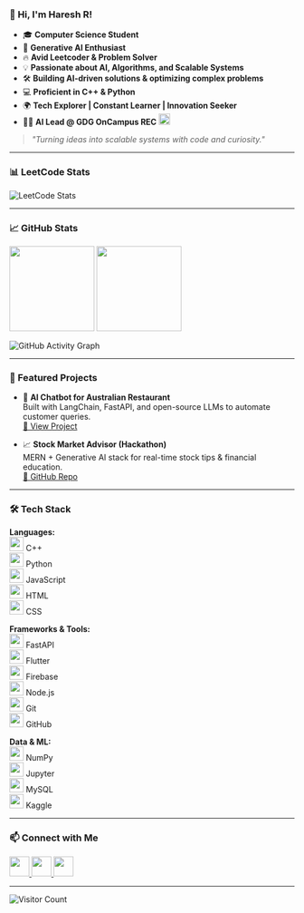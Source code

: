 ### 👋 Hi, I'm Haresh R!

- 🎓 **Computer Science Student**  
- 🚀 **Generative AI Enthusiast**  
- 🔥 **Avid Leetcoder & Problem Solver**  
- 💡 **Passionate about AI, Algorithms, and Scalable Systems**  
- 🛠 **Building AI-driven solutions & optimizing complex problems**  
- 💻 **Proficient in C++ & Python**  
- 🌍 **Tech Explorer | Constant Learner | Innovation Seeker**  
- 👨‍💼 **AI Lead @ GDG OnCampus REC** <img src="https://seeklogo.com/images/G/google-developers-logo-A7FD710FE3-seeklogo.com.png" height="20" />

> _"Turning ideas into scalable systems with code and curiosity."_

---

### 📊 LeetCode Stats

![LeetCode Stats](https://leetcard.jacoblin.cool/haresh2103?theme=dark&font=Genos&ext=contest)

---

### 📈 GitHub Stats

<div align="left">
  <img src="https://github-readme-stats.vercel.app/api?username=haresh-r2103&hide_title=false&hide_rank=false&show_icons=true&include_all_commits=true&count_private=true&theme=dracula&locale=en&hide_border=false" height="150" />
  <img src="https://github-readme-stats.vercel.app/api/top-langs?username=haresh-r2103&locale=en&hide_title=false&layout=compact&card_width=320&langs_count=5&theme=dracula&hide_border=false" height="150" />
</div>

![GitHub Activity Graph](https://github-readme-activity-graph.vercel.app/graph?username=haresh-r2103&bg_color=242424&color=9e4c98&line=08af13&point=403d3d&area=true&hide_border=true)

---

### 🚀 Featured Projects

- 🧠 **AI Chatbot for Australian Restaurant**  
  Built with LangChain, FastAPI, and open-source LLMs to automate customer queries.  
  [🔗 View Project](https://github.com/haresh-r2103/restaurant-ai-chatbot)

- 📈 **Stock Market Advisor (Hackathon)**  
  MERN + Generative AI stack for real-time stock tips & financial education.  
  [🔗 GitHub Repo](https://github.com/haresh-r2103/ai-investment-advisor)

---

### 🛠️ Tech Stack

**Languages:**  
<img src="https://cdn.jsdelivr.net/gh/devicons/devicon/icons/cplusplus/cplusplus-original.svg" height="25" /> C++  
<img src="https://cdn.jsdelivr.net/gh/devicons/devicon/icons/python/python-original.svg" height="25" /> Python  
<img src="https://cdn.jsdelivr.net/gh/devicons/devicon/icons/javascript/javascript-original.svg" height="25" /> JavaScript  
<img src="https://cdn.jsdelivr.net/gh/devicons/devicon/icons/html5/html5-original.svg" height="25" /> HTML  
<img src="https://cdn.jsdelivr.net/gh/devicons/devicon/icons/css3/css3-original.svg" height="25" /> CSS  

**Frameworks & Tools:**  
<img src="https://cdn.jsdelivr.net/gh/devicons/devicon/icons/fastapi/fastapi-original.svg" height="25" /> FastAPI  
<img src="https://cdn.jsdelivr.net/gh/devicons/devicon/icons/flutter/flutter-original.svg" height="25" /> Flutter  
<img src="https://cdn.jsdelivr.net/gh/devicons/devicon/icons/firebase/firebase-plain.svg" height="25" /> Firebase  
<img src="https://cdn.jsdelivr.net/gh/devicons/devicon/icons/nodejs/nodejs-original.svg" height="25" /> Node.js  
<img src="https://cdn.jsdelivr.net/gh/devicons/devicon/icons/git/git-original.svg" height="25" /> Git  
<img src="https://cdn.jsdelivr.net/gh/devicons/devicon/icons/github/github-original.svg" height="25" /> GitHub  

**Data & ML:**  
<img src="https://cdn.jsdelivr.net/gh/devicons/devicon/icons/numpy/numpy-original.svg" height="25" /> NumPy  
<img src="https://cdn.jsdelivr.net/gh/devicons/devicon/icons/jupyter/jupyter-original.svg" height="25" /> Jupyter  
<img src="https://cdn.jsdelivr.net/gh/devicons/devicon/icons/mysql/mysql-original.svg" height="25" /> MySQL  
<img src="https://cdn.jsdelivr.net/gh/devicons/devicon/icons/kaggle/kaggle-original.svg" height="25" /> Kaggle  

---

### 📫 Connect with Me

<a href="https://www.instagram.com/hareshh_21/" target="_blank">
  <img src="https://img.shields.io/static/v1?message=Instagram&logo=instagram&label=&color=E4405F&logoColor=white&labelColor=&style=for-the-badge" height="35" />
</a>
<a href="mailto:haresh.r2103@gmail.com" target="_blank">
  <img src="https://img.shields.io/static/v1?message=Gmail&logo=gmail&label=&color=D14836&logoColor=white&labelColor=&style=for-the-badge" height="35" />
</a>
<a href="https://www.linkedin.com/in/hareshrajesh" target="_blank">
  <img src="https://img.shields.io/static/v1?message=LinkedIn&logo=linkedin&label=&color=0077B5&logoColor=white&labelColor=&style=for-the-badge" height="35" />
</a>

---

![Visitor Count](https://komarev.com/ghpvc/?username=haresh-r2103&style=flat-square&color=blue)
